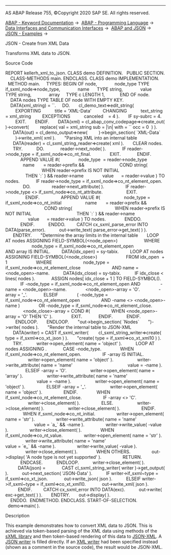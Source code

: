   

* * *

AS ABAP Release 755, ©Copyright 2020 SAP SE. All rights reserved.

[ABAP - Keyword Documentation](javascript:call_link\('abenabap.htm'\)) →  [ABAP - Programming Language](javascript:call_link\('abenabap_reference.htm'\)) →  [Data Interfaces and Communication Interfaces](javascript:call_link\('abenabap_data_communication.htm'\)) →  [ABAP and JSON](javascript:call_link\('abenabap_json.htm'\)) →  [JSON - Examples](javascript:call_link\('abenabap_json_abexas.htm'\)) → 

JSON - Create from XML Data

Transforms XML data to JSON.

Source Code

REPORT kellerh\_xml\_to\_json.
CLASS demo DEFINITION.
  PUBLIC SECTION.
    CLASS-METHODS main.
ENDCLASS.
CLASS demo IMPLEMENTATION.
  METHOD main.
    TYPES: BEGIN OF node,
             node\_type TYPE if\_sxml\_node=>node\_type,
             name      TYPE string,
             value     TYPE string,
             array     TYPE c LENGTH 1,
           END OF node.
    DATA nodes TYPE TABLE OF node WITH EMPTY KEY.
    DATA(xml\_string) = \`<root />\`.
    DO.
      cl\_demo\_text=>edit\_string(
        EXPORTING
          title = 'XML-Data'
        CHANGING
          text\_string = xml\_string
        EXCEPTIONS
          canceled    = 4 ).
      IF sy-subrc = 4.
        EXIT.
      ENDIF.
      DATA(xml) = cl\_abap\_conv\_codepage=>create\_out( )->convert(
        replace( val = xml\_string sub = |\\n| with = \`\` occ = 0  ) ).
      DATA(out) = cl\_demo\_output=>new(
        )->begin\_section( \`XML-Data\`
        )->write\_xml( xml ).
      "Parsing XML into an internal table
      DATA(reader) = cl\_sxml\_string\_reader=>create( xml ).
      CLEAR nodes.
      TRY.
          DO.
            reader->next\_node( ).
            IF reader->node\_type = if\_sxml\_node=>co\_nt\_final.
              EXIT.
            ENDIF.
            APPEND VALUE #(
              node\_type  = reader->node\_type
              name       = reader->prefix &&
                           COND string(
                             WHEN reader->prefix IS NOT INITIAL
                                  THEN \`:\` ) && reader->name
              value      = reader->value ) TO nodes.
            IF reader->node\_type = if\_sxml\_node=>co\_nt\_element\_open.
              DO.
                reader->next\_attribute( ).
                IF reader->node\_type <> if\_sxml\_node=>co\_nt\_attribute.
                  EXIT.
                ENDIF.
                APPEND VALUE #(
                  node\_type = if\_sxml\_node=>co\_nt\_initial
                  name       = reader->prefix &&
                               COND string(
                                 WHEN reader->prefix IS NOT INITIAL
                                   THEN \`:\` ) && reader->name
                  value      = reader->value ) TO nodes.
              ENDDO.
            ENDIF.
          ENDDO.
        CATCH cx\_sxml\_parse\_error INTO DATA(parse\_error).
          out->write\_text( parse\_error->get\_text( ) ).
      ENDTRY.
      "Determine the array limits in the internal table
      LOOP AT nodes ASSIGNING FIELD-SYMBOL(<node\_open>)
                    WHERE
                     node\_type = if\_sxml\_node=>co\_nt\_element\_open
                     AND array IS INITIAL.
        DATA(idx\_open) = sy-tabix.
        LOOP AT nodes ASSIGNING FIELD-SYMBOL(<node\_close>)
                      FROM idx\_open  + 1
                      WHERE
                        node\_type = if\_sxml\_node=>co\_nt\_element\_close
                        AND name = <node\_open>-name.
          DATA(idx\_close) = sy-tabix.
          IF idx\_close < lines( nodes ).
            ASSIGN nodes\[ idx\_close + 1 \] TO FIELD-SYMBOL(<node>).
            IF <node>-node\_type = if\_sxml\_node=>co\_nt\_element\_open AND
               <node>-name = <node\_open>-name.
              <node\_open>-array = 'O'.
              <node>-array = '\_'.
            ELSEIF
              ( <node>-node\_type = if\_sxml\_node=>co\_nt\_element\_open
                AND <node>-name <> <node\_open>-name )
              OR <node>-node\_type = if\_sxml\_node=>co\_nt\_element\_close.
              <node\_close>-array = COND #(
                WHEN <node\_open>-array = 'O' THEN 'C' ).
              EXIT.
            ENDIF.
          ENDIF.
        ENDLOOP.
      ENDLOOP.
      "out->begin\_section( \`Nodes\`
      ")->write( nodes ).
      "Render the internal table to JSON-XML
      DATA(writer) = CAST if\_sxml\_writer(
       cl\_sxml\_string\_writer=>create( type = if\_sxml=>co\_xt\_json ) ).
      "create( type = if\_sxml=>co\_xt\_xml10 ) ).
      TRY.
          writer->open\_element( name = 'object' ).
          LOOP AT nodes ASSIGNING <node>.
            CASE <node>-node\_type.
              WHEN if\_sxml\_node=>co\_nt\_element\_open.
                IF <node>-array IS INITIAL.
                  writer->open\_element( name = 'object' ).
                  writer->write\_attribute( name = 'name'
                                           value = <node>-name ).
                ELSEIF <node>-array = 'O'.
                  writer->open\_element( name = 'array' ).
                  writer->write\_attribute( name = 'name'
                                           value = <node>-name ).
                  writer->open\_element( name = 'object' ).
                ELSEIF <node>-array = '\_'.
                  writer->open\_element( name = 'object' ).
                ENDIF.
              WHEN if\_sxml\_node=>co\_nt\_element\_close.
                IF <node>-array <> 'C'.
                  writer->close\_element( ).
                ELSE.
                  writer->close\_element( ).
                  writer->close\_element( ).
                ENDIF.
              WHEN if\_sxml\_node=>co\_nt\_initial.
                writer->open\_element( name = 'str' ).
                writer->write\_attribute( name = 'name'
                                         value = \`a\_\` && <node>-name ).
                writer->write\_value( <node>-value ).
                writer->close\_element( ).
              WHEN if\_sxml\_node=>co\_nt\_value.
                writer->open\_element( name = 'str' ).
                writer->write\_attribute( name = 'name'
                                         value = \`e\_\` && <node>-name ).
                writer->write\_value( <node>-value ).
                writer->close\_element( ).
              WHEN OTHERS.
                out->display( 'A node type is not yet supported' ).
                RETURN.
            ENDCASE.
          ENDLOOP.
          writer->close\_element( ).
          DATA(json) =
            CAST cl\_sxml\_string\_writer( writer )->get\_output( ).
          out->next\_section( 'JSON-Data' ).
          IF writer->if\_sxml~type = if\_sxml=>co\_xt\_json.
            out->write\_json( json ).
          ELSEIF writer->if\_sxml~type = if\_sxml=>co\_xt\_xml10.
            out->write\_xml( json ).
          ENDIF.
        CATCH cx\_sxml\_error INTO DATA(exc).
          out->write( exc->get\_text( ) ).
      ENDTRY.
      out->display( ).
    ENDDO.  ENDMETHOD.
ENDCLASS.
START-OF-SELECTION.
  demo=>main( ).

Description

This example demonstrates how to convert XML data to JSON. This is achieved via token-based parsing of the XML data using methods of the [sXML library](javascript:call_link\('abenabap_sxml_lib.htm'\)) and then token-based rendering of this data to [JSON-XML](javascript:call_link\('abenjson_xml_glosry.htm'\) "Glossary Entry"). A [JSON writer](javascript:call_link\('abenjson_writer_glosry.htm'\) "Glossary Entry") is filled directly. If an [XML writer](javascript:call_link\('abenxml_writer_glosry.htm'\) "Glossary Entry") had been specified instead (shown as a comment in the source code), the result would be JSON-XML.